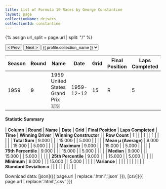 ```yaml
---
title: List of Formula 1® Races by George Constantine
layout: page
collectionName: drivers
collectionId: constantine
---
```


{% assign url_split = page.url | split: "/" %}
<div id="collection-navigation">
<button onclick="selector.options[selector.selectedIndex-1].value && (window.location = selector.options[selector.selectedIndex-1].value);">&lt; Prev</button>
<button onclick="selector.options[selector.selectedIndex+1].value && (window.location = selector.options[selector.selectedIndex+1].value);">Next &gt;</button>
<select id="selector" onchange="this.options[this.selectedIndex].value && (window.location = this.options[this.selectedIndex].value);">
  {% for collectionId in site.data[page.collectionName].refs %}
    {% if collectionId == page.collectionId %}
      {% assign selected = "selected" %}
    {% else %}
      {% assign selected = "" %}
    {% endif %}
    {% assign profile = site.data[page.collectionName][collectionId].profile %}
    <option value="/f1/{{ page.collectionName }}/{{ collectionId }}/{{ url_split[4] }}" {{ selected }}>{{ profile.collection_name }}</option>
  {% endfor %}
</select>
</div>

| Season | Round | Name | Date | Grid | Final Position | Laps Completed | Time | Winning Driver | Winning Constructor |
|--|--|--|--|--|--|--|--|--|--|
| 1959 | 9 | 1959 United States Grand Prix 🇺🇸 | 1959-12-12 | 15 | R | 5 |   | Bruce McLaren 🇳🇿 | Cooper-Climax 🇬🇧 |

#### Statistic Summary

| **Column** | **Round** | **Name** | **Date** | **Grid** | **Final Position** | **Laps Completed** | **Time** | **Winning Driver** | **Winning Constructor** |
| **Row Count** | 1 |  |  | 1 |  | 1 |  |  |  |
| **Total Sum** | 9.000 |  |  | 15.000 |  | 5.000 |  |  |  |
| **Mean μ (Average)** | 9.000 |  |  | 15.000 |  | 5.000 |  |  |  |
| **Maximum** | 9.000 |  |  | 15.000 |  | 5.000 |  |  |  |
| **75th Percentile** | 9.000 |  |  | 15.000 |  | 5.000 |  |  |  |
| **Median** | 9.000 |  |  | 15.000 |  | 5.000 |  |  |  |
| **25th Percentile** | 9.000 |  |  | 15.000 |  | 5.000 |  |  |  |
| **Minimum** | 9.000 |  |  | 15.000 |  | 5.000 |  |  |  |
| **Variance** |  |  |  |  |  |  |  |  |  |
| **Standard Deviation σ** |  |  |  |  |  |  |  |  |  |

Download data: [json]({{ page.url | replace:'.html','.json' }}), [csv]({{ page.url | replace:'.html','.csv' }})
